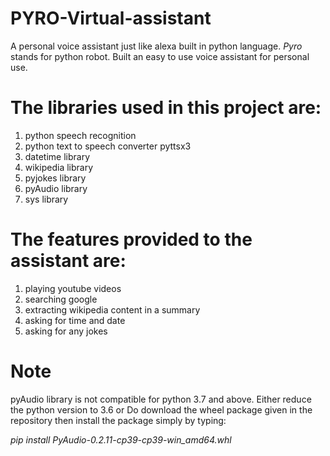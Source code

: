 # PYRO-Virtual-assistant
A personal voice assistant just like alexa built in python language.
*Pyro* stands for python robot. Built an easy to use voice assistant for personal use.
# The libraries used in this project are:
1. python speech recognition
2. python text to speech converter pyttsx3
3. datetime library 
4. wikipedia library 
5. pyjokes library
6. pyAudio library
7. sys library
# The features provided to the assistant are:
1. playing youtube videos
2. searching google 
3. extracting wikipedia content in a summary
4. asking for time and date
5. asking for any jokes
# Note
pyAudio library is not compatible for python 3.7 and above. Either reduce the python version to 3.6 or Do download the wheel package given in the repository then install the package simply by typing:

*pip install PyAudio-0.2.11-cp39-cp39-win_amd64.whl*
